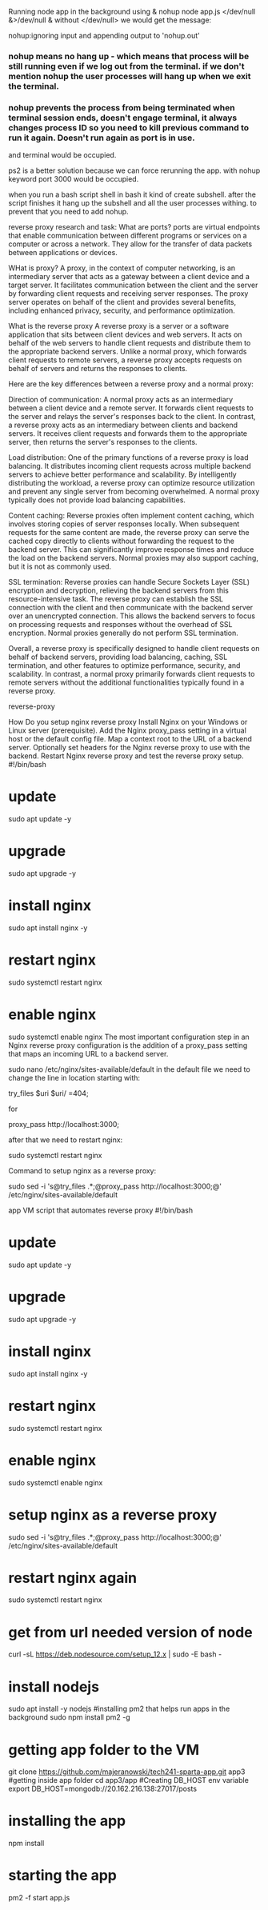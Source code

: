 Running node app in the background using &
nohup node app.js </dev/null &>/dev/null &
without </dev/null> we would get the message:

nohup:ignoring input and appending output to 'nohup.out'

### nohup means no hang up - which means that process will be still running even if we log out from the terminal. if we don't mention nohup the user processes will hang up when we exit the terminal.

### nohup prevents the process from being terminated when terminal session ends, doesn't engage terminal, it always changes process ID so you need to kill previous command to run it again. Doesn't run again as port is in use.


and terminal would be occupied.

ps2 is a better solution because we can force rerunning the app. with nohup keyword port 3000 would be occupied.

when you run a bash script shell in bash it kind of create subshell. after the script finishes it hang up the subshell and all the user processes withing. to prevent that you need to add nohup.

reverse proxy research and task:
What are ports?
ports are virtual endpoints that enable communication between different programs or services on a computer or across a network. They allow for the transfer of data packets between applications or devices.

WHat is proxy?
A proxy, in the context of computer networking, is an intermediary server that acts as a gateway between a client device and a target server. It facilitates communication between the client and the server by forwarding client requests and receiving server responses. The proxy server operates on behalf of the client and provides several benefits, including enhanced privacy, security, and performance optimization.

What is the reverse proxy
A reverse proxy is a server or a software application that sits between client devices and web servers. It acts on behalf of the web servers to handle client requests and distribute them to the appropriate backend servers. Unlike a normal proxy, which forwards client requests to remote servers, a reverse proxy accepts requests on behalf of servers and returns the responses to clients.

Here are the key differences between a reverse proxy and a normal proxy:

Direction of communication: A normal proxy acts as an intermediary between a client device and a remote server. It forwards client requests to the server and relays the server's responses back to the client. In contrast, a reverse proxy acts as an intermediary between clients and backend servers. It receives client requests and forwards them to the appropriate server, then returns the server's responses to the clients.

Load distribution: One of the primary functions of a reverse proxy is load balancing. It distributes incoming client requests across multiple backend servers to achieve better performance and scalability. By intelligently distributing the workload, a reverse proxy can optimize resource utilization and prevent any single server from becoming overwhelmed. A normal proxy typically does not provide load balancing capabilities.

Content caching: Reverse proxies often implement content caching, which involves storing copies of server responses locally. When subsequent requests for the same content are made, the reverse proxy can serve the cached copy directly to clients without forwarding the request to the backend server. This can significantly improve response times and reduce the load on the backend servers. Normal proxies may also support caching, but it is not as commonly used.

SSL termination: Reverse proxies can handle Secure Sockets Layer (SSL) encryption and decryption, relieving the backend servers from this resource-intensive task. The reverse proxy can establish the SSL connection with the client and then communicate with the backend server over an unencrypted connection. This allows the backend servers to focus on processing requests and responses without the overhead of SSL encryption. Normal proxies generally do not perform SSL termination.

Overall, a reverse proxy is specifically designed to handle client requests on behalf of backend servers, providing load balancing, caching, SSL termination, and other features to optimize performance, security, and scalability. In contrast, a normal proxy primarily forwards client requests to remote servers without the additional functionalities typically found in a reverse proxy.

reverse-proxy

How Do you setup nginx reverse proxy
Install Nginx on your Windows or Linux server (prerequisite).
Add the Nginx proxy_pass setting in a virtual host or the default config file.
Map a context root to the URL of a backend server.
Optionally set headers for the Nginx reverse proxy to use with the backend.
Restart Nginx reverse proxy and test the reverse proxy setup.
#!/bin/bash


# update
sudo apt update -y

# upgrade
sudo apt upgrade -y
# install nginx
sudo apt install nginx -y
# restart nginx
sudo systemctl restart nginx
# enable nginx
sudo systemctl enable nginx
The most important configuration step in an Nginx reverse proxy configuration is the addition of a proxy_pass setting that maps an incoming URL to a backend server.

sudo nano /etc/nginx/sites-available/default
in the default file we need to change the line in location starting with:

try_files $uri $uri/ =404;

for

proxy_pass http://localhost:3000;

after that we need to restart nginx:

sudo systemctl restart nginx

Command to setup nginx as a reverse proxy:

sudo sed -i 's@try_files .*;@proxy_pass http://localhost:3000;@' /etc/nginx/sites-available/default

app VM script that automates reverse proxy
#!/bin/bash


# update
sudo apt update -y

# upgrade
sudo apt upgrade -y
# install nginx
sudo apt install nginx -y
# restart nginx
sudo systemctl restart nginx
# enable nginx
sudo systemctl enable nginx
# setup nginx as a reverse proxy
sudo sed -i 's@try_files .*;@proxy_pass http://localhost:3000;@' /etc/nginx/sites-available/default
# restart nginx again
sudo systemctl restart nginx
# get from url needed version of node
curl -sL https://deb.nodesource.com/setup_12.x | sudo -E bash -
# install nodejs
sudo apt install -y nodejs
#installing pm2 that helps run apps in the background
sudo npm install pm2 -g
# getting app folder to the VM
git clone https://github.com/majeranowski/tech241-sparta-app.git app3
#getting inside app folder
cd app3/app
#Creating DB_HOST env variable
export DB_HOST=mongodb://20.162.216.138:27017/posts
# installing the app
npm install
# starting the app
pm2 -f start app.js

